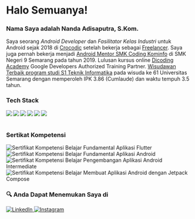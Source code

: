 # Halo Semuanya!
### Nama Saya adalah **Nanda Adisaputra, S.Kom**.
Saya seorang *Android Developer* dan *Fasilitator Kelas Industri* untuk Android sejak 2018 di [Crocodic](http://crocodic.academy/) setelah bekerja sebagai [Freelancer](https://radarsemarang.jawapos.com/features/2020/09/12/patok-tarif-hingga-rp-10-juta-pernah-alami-proyek-gagal/). Saya juga pernah bekerja menjadi [Android Mentor SMK Coding Kominfo](https://smkcoding.id/) di SMK Negeri 9 Semarang pada tahun 2019. Lulusan kursus online [Dicoding Academy](https://www.dicoding.com/users/nanda_adisaputra) Google Developers Authorized Training Partner. [Wisudawan Terbaik program studi S1 Teknik Informatika](https://jateng.tribunnews.com/2021/04/01/ini-para-wisudawan-terbaik-di-wisuda-ke-61-usm) pada wisuda ke 61 Universitas Semarang dengan memperoleh IPK 3.86 (Cumlaude) dan waktu tempuh 3.5 tahun. 

### Tech Stack
  <img align="left" src="https://img.shields.io/badge/java-%23ED8B00.svg?logo=java&logoColor=white"/>
<img align="left" src="https://img.shields.io/badge/kotlin-%230095D5.svg?logo=kotlin&logoColor=%23FFA500"/>
  <img align="left" src="https://img.shields.io/badge/Framework-Flutter-02569B.svg?logo=flutter&logoColor=white&labelColor=blue"/>
 <img align="left" src="https://img.shields.io/badge/IDE-IntelliJ IDEA-000000.svg?logo=intellij-idea&logoColor=white&labelColor=blue"/>
   <img align="left" src="https://img.shields.io/badge/git-%23F05033.svg?logo=git&logoColor=white"/>
  <img align="left" src="https://img.shields.io/badge/Android-3DDC84?logo=android&logoColor=white" />
  <br><br>

### Sertikat Kompetensi
![Sertifikat Kompetensi Belajar Fundamental Aplikasi Flutter](https://github.com/NandaAdisaputra/NandaAdisaputra/assets/43689759/89ae98f7-ec58-428b-9248-c65f0097e5fc)
![Sertifikat Kompetensi Belajar Fundamental Aplikasi Android](https://user-images.githubusercontent.com/43689759/209507533-71d81f37-ceb6-4d3c-bab4-7fe2380faf23.png)
![Sertifikat Kompetensi Belajar Pengembangan Aplikasi Android Intermediate](https://user-images.githubusercontent.com/43689759/213687321-55b906a3-aa06-4c7a-9f91-692eaeec9e53.png)
![Sertifikat Kompetensi Belajar Membuat Aplikasi Android dengan Jetpack Compose](https://user-images.githubusercontent.com/43689759/210975001-da40e712-5b7c-4e08-ac6e-696e4d0f4c23.png)


### 🔍 Anda Dapat Menemukan Saya di

<p> 
  <a href="https://www.linkedin.com/in/nandaadisaputra/" target="_blank">
    <img alt="LinkedIn" src="https://img.shields.io/badge/linkedin-%230077B5.svg?&style=for-the-badge&logo=linkedin&logoColor=white" />
  </a> 
  <a href="https://www.instagram.com/nanda_coding_android/" target="_blank">
    <img alt="Instagram" src="https://img.shields.io/badge/instagram-%23E4405F.svg?&style=for-the-badge&logo=instagram&logoColor=white" />
  </a> 
</p>
